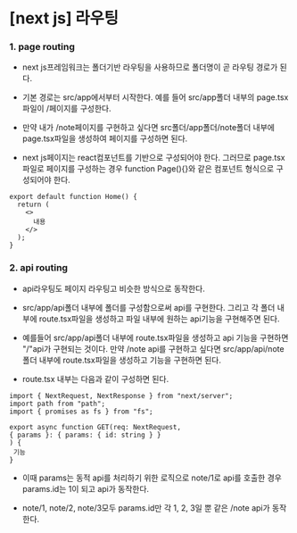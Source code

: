 # [next js] 라우팅

### 1. page routing

- next js프레임워크는 폴더기반 라우팅을 사용하므로 폴더명이 곧 라우팅 경로가 된다.

- 기본 경로는 src/app에서부터 시작한다. 예를 들어 src/app폴더 내부의 page.tsx파일이 /페이지를 구성한다.

- 만약 내가 /note페이지를 구현하고 싶다면 src폴더/app폴더/note폴더 내부에 page.tsx파일을 생성하여 페이지를 구성하면 된다.

- next js페이지는 react컴포넌트를 기반으로 구성되어야 한다. 그러므로 page.tsx파일로 페이지를 구성하는 경우 function Page(){}와 같은 컴포넌트 형식으로 구성되어야 한다.

```
export default function Home() {
  return (
    <>
      내용
    </>
  );
}
```

### 2. api routing

- api라우팅도 페이지 라우팅고 비슷한 방식으로 동작한다.

- src/app/api폴더 내부에 폴더를 구성함으로써 api를 구현한다. 그리고 각 폴더 내부에 route.tsx파일을 생성하고 파일 내부에 원하는 api기능을 구현해주면 된다.

- 예를들어 src/app/api폴더 내부에 route.tsx파일을 생성하고 api 기능을 구현하면 "/"api가 구현되는 것이다. 만약 /note api를 구현하고 싶다면 src/app/api/note폴더 내부에 route.tsx파일을 생성하고 기능을 구현하면 된다.

- route.tsx 내부는 다음과 같이 구성하면 된다.

```
import { NextRequest, NextResponse } from "next/server";
import path from "path";
import { promises as fs } from "fs";

export async function GET(req: NextRequest,
{ params }: { params: { id: string } }
) {
 기능
}
```

- 이때 params는 동적 api를 처리하기 위한 로직으로 note/1로 api를 호출한 경우 params.id는 1이 되고 api가 동작한다.

- note/1, note/2, note/3모두 params.id만 각 1, 2, 3일 뿐 같은 /note api가 동작한다.
